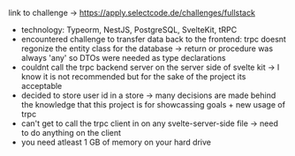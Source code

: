 link to challenge -> https://apply.selectcode.de/challenges/fullstack

- technology: Typeorm, NestJS, PostgreSQL, SvelteKit, tRPC
- encountered challenge to transfer data back to the frontend: trpc doesnt regonize the entity class for the database -> return or procedure was always 'any' so DTOs were needed as type declarations
- couldnt call the trpc backend server on the server side of svelte kit -> I know it is not recommended but for the sake of the project its acceptable
- decided to store user id in a store -> many decisions are made behind the knowledge that this project is for showcassing goals + new usage of trpc
- can't get to call the trpc client in on any svelte-server-side file -> need to do anything on the client
- you need atleast 1 GB of memory on your hard drive
